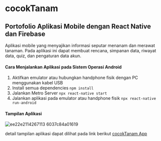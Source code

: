 cocokTanam
== 
Portofolio Aplikasi Mobile dengan React Native dan Firebase
--
Aplikasi mobile yang menyajikan informasi seputar menanam dan merawat tanaman. Pada aplikasi ini dapat membuat rencana, simpanan data, riwayat data, quiz, dan pengaturan data akun.




#### Cara Menjalankan Aplikasi pada Sistem Operasi Android
1. Aktifkan emulator atau hubungkan handphone fisik dengan PC menggunakan kabel USB
2. Install semua dependencies
``npm install``
3. Jalankan Metro Server
``npx react-native start``
4. Jalankan aplikasi pada emulator atau handphone fisik 
``npx react-native run-android``

#### Tampilan Aplikasi
![ee22e2114267113 6037c84a01619](https://user-images.githubusercontent.com/68541473/132983729-78776d07-97bb-48f7-9d05-985f259b86b2.png)

detail tampilan aplikasi dapat dilihat pada link berikut [cocokTanam App](https://www.behance.net/gallery/114267113/CocokTanam-App)
